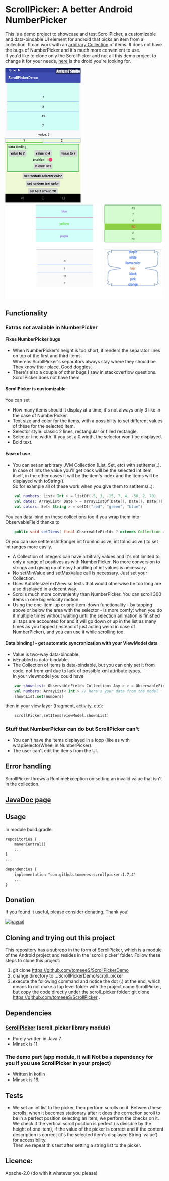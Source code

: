 # ScrollPicker: A better Android NumberPicker
This is a demo project to showcase and test ScrollPicker, a customizable and data-bindable UI element for android that picks an item from a collection. It can work with an [arbitrary Collection](#EaseOfUse) of items. It does not have the bugs of NumberPicker and it's much more convenient to use.  
If you'd like to clone only the ScrollPicker and not all this demo project to change it for your needs, [here](https://github.com/tomeeeS/ScrollPicker) is the droid you're looking for.
  
<p >
  <img src="https://github.com/tomeeeS/ScrollPickerDemo/blob/master/raw/demo.gif" width="240" />
  <img src="https://github.com/tomeeeS/ScrollPickerDemo/blob/master/raw/possibility showcase.png" width="500" /> 
</p>

## Functionality
### Extras not available in NumberPicker
#### Fixes NumberPicker bugs
* When NumberPicker's height is too short, it renders the separator lines on top of the first and third items.  
Whereas ScrollPicker's separators always stay where they should be. They know their place. Good doggies.
* There's also a couple of other bugs I saw in stackoverflow questions. ScrollPicker does not have them.

#### ScrollPicker is customizable
You can set  
* How many items should it display at a time, it's not always only 3 like in the case of NumberPicker.
* Text size and color for the items, with a possibility to set different values of these for the selected item.
* Selector style: classic 2 lines, rectangular or filled rectangle.
* Selector line width. If you set a 0 width, the selector won't be displayed.
* Bold text.

#### <a name="EaseOfUse"/>Ease of use
* You can set an arbitrary JVM Collection (List, Set, etc) with setItems(..). In case of Ints the value you'll get back will be the selected int item itself, in the other cases it will be the item's index and the items will be displayed with toString().  
So for example all of these work when you give them to setItems(..):  
```kotlin
    val numbers: List< Int > = listOf(-5, 3, -15, 7, 4, -50, 2, 70)
    val dates: ArrayList< Date > = arrayListOf(Date(), Date(), Date())
    val colors: Set< String > = setOf("red", "green", "blue")
```
You can data-bind on these collections too if you wrap them into ObservableField thanks to
```java
    public void setItems( final ObservableField< ? extends Collection > items )
```
Or you can use setItemsIntRange( int fromInclusive, int toInclusive ) to set int ranges more easily.
* A Collection of integers can have arbitrary values and it's not limited to only a range of positives as with NumberPicker. No more conversion to strings and giving up of easy handling of int values is necessary.
* No setMinValue and setMaxValue call is necessary. Just set your Collection.
* Uses AutoResizeTextView so texts that would otherwise be too long are also displayed in a decent way.
* Scrolls much more conveniently than NumberPicker. You can scroll 300 items in one big velocity motion. 
* Using the one-item-up or one-item-down functionality - by tapping above or below the area with the selector - is more comfy: when you do it multiple times without waiting until the selection animation is finished all taps are accounted for and it will go down or up in the list as many times as you tapped (instead of just acting weird in case of NumberPicker), and you can use it while scrolling too.

#### Data binding! - get automatic syncronization with your ViewModel data
* Value is two-way data-bindable.
* isEnabled is data-bindable.
* The Collection of items is data-bindable, but you can only set it from code, not from xml due to lack of possible xml attribute types.  
In your viewmodel you could have
```kotlin
    var shownList: ObservableField< Collection< Any > > = ObservableField()
    val numbers: ArrayList< Int > // here's your data from the model
    shownList.set(numbers)
```
then in your view layer (fragment, activity, etc):
```kotlin
    scrollPicker.setItems(viewModel.shownList)
```

### Stuff that NumberPicker can do but ScrollPicker can't
* You can't have the items displayed in a loop (like as with wrapSelectorWheel in NumberPicker).
* The user can't edit the items from the UI. 

## Error handling
ScrollPicker throws a RuntimeException on setting an invalid value that isn't in the collection.

## [JavaDoc page](https://tomeees.github.io/)

## Usage
In module build.gradle:
```
repositories {
    mavenCentral()
    ...
}
...

dependencies {
    implementation "com.github.tomeees:scrollpicker:1.7.4"
    ...
}
```

## Donation
If you found it useful, please consider donating. Thank you!  

[![paypal](https://www.paypalobjects.com/en_US/i/btn/btn_donateCC_LG.gif)](https://www.paypal.com/cgi-bin/webscr?cmd=_s-xclick&hosted_button_id=6B7WYZW78DBS2)

## Cloning and trying out this project
This repository has a subrepo in the form of ScrollPicker, which is a module of the Android project and resides in the 'scroll_picker' folder. Follow these steps to clone this project:
1. git clone https://github.com/tomeeeS/ScrollPickerDemo  
2. change directory to ...ScrollPickerDemo/scroll_picker  
3. execute the following command and notice the dot (.) at the end, which means to not make a top level folder with the project name ScrollPicker, but copy the code directly under the scroll_picker folder:  git clone https://github.com/tomeeeS/ScrollPicker .  

## Dependencies

### [ScrollPicker](https://github.com/tomeeeS/ScrollPicker) (scroll_picker library module)
* Purely written in Java 7.  
* Minsdk is 11.  

### The demo part (app module, it will Not be a dependency for you if you use ScrollPicker in your project)
* Written in kotlin  
* Minsdk is 16.  

## Tests
* We set an int list to the picker, then perform scrolls on it. Between these scrolls, when it becomes stationary after it does the correction scroll to be in a perfect position selecting an item, we perform the checks on it. We check if the vertical scroll position is perfect (is divisible by the height of one item), if the value of the picker is correct and if the content description is correct (it's the selected item's displayed String 'value') for accessibility.  
Then we repeat this test after setting a string list to the picker.

## Licence: 
Apache-2.0 (do with it whatever you please)
